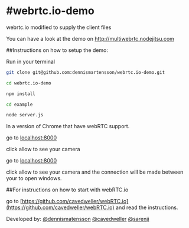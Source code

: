 #webrtc.io-demo
==============

webrtc.io modified to supply the client files

You can have a look at the demo on http://multiwebrtc.nodejitsu.com

##Instructions on how to setup the demo:

Run in your terminal

```bash 
git clone git@github.com:dennismartensson/webrtc.io-demo.git
```

```bash 
cd webrtc.io-demo
```

```bash 
npm install
```

```bash 
cd example
```

```bash 
node server.js
```

In a version of Chrome that have webRTC support.

go to [localhost:8000](http://localhost:8000)

click allow to see your camera

go to [localhost:8000](http://localhost:8000)

click allow to see your camera and the connection will be made between your to open windows.


##For instructions on how to start with webRTC.io

go to [https://github.com/cavedweller/webRTC.io](https://github.com/cavedweller/webRTC.io) and read the instructions.

Developed by:
    [@dennismatensson](https://github.com/dennismartensson)
    [@cavedweller](https://github.com/cavedweller)
    [@sarenji](https://github.com/sarenji)
